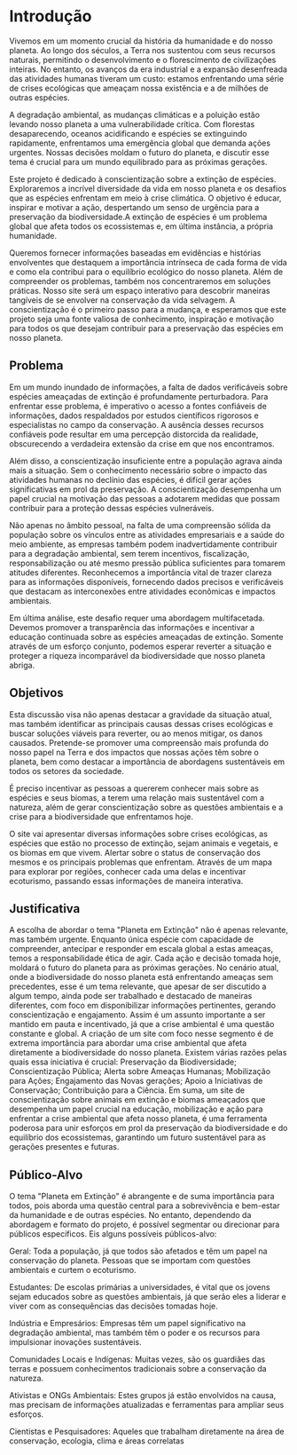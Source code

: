 # Introdução

Vivemos em um momento crucial da história da humanidade e do nosso planeta. Ao longo dos séculos, a Terra nos sustentou com seus recursos naturais, permitindo o desenvolvimento e o florescimento de civilizações inteiras. No entanto, os avanços da era industrial e a expansão desenfreada das atividades humanas tiveram um custo: estamos enfrentando uma série de crises ecológicas que ameaçam nossa existência e a de milhões de outras espécies.

A degradação ambiental, as mudanças climáticas e a poluição estão levando nosso planeta a uma vulnerabilidade crítica. Com florestas desaparecendo, oceanos acidificando e espécies se extinguindo rapidamente, enfrentamos uma emergência global que demanda ações urgentes. Nossas decisões moldam o futuro do planeta, e discutir esse tema é crucial para um mundo equilibrado para as próximas gerações.

Este projeto é dedicado à conscientização sobre a extinção de espécies. Exploraremos a incrível diversidade da vida em nosso planeta e os desafios que as espécies enfrentam em meio à crise climática. O objetivo é educar, inspirar e motivar a ação, despertando um senso de urgência para a preservação da biodiversidade.A extinção de espécies é um problema global que afeta todos os ecossistemas e, em última instância, a própria humanidade. 

Queremos fornecer informações baseadas em evidências e histórias envolventes que destaquem a importância intrínseca de cada forma de vida e como ela contribui para o equilíbrio ecológico do nosso planeta. Além de compreender os problemas, também nos concentraremos em soluções práticas. Nosso site será um espaço interativo para descobrir maneiras tangíveis de se envolver na conservação da vida selvagem. A conscientização é o primeiro passo para a mudança, e esperamos que este projeto seja uma fonte valiosa de conhecimento, inspiração e motivação para todos os que desejam contribuir para a preservação das espécies em nosso planeta.

## Problema

Em um mundo inundado de informações, a falta de dados verificáveis sobre espécies ameaçadas de extinção é profundamente perturbadora. Para enfrentar esse problema, é imperativo o acesso a fontes confiáveis de informações, dados respaldados por estudos científicos rigorosos e especialistas no campo da conservação. A ausência desses recursos confiáveis pode resultar em uma percepção distorcida da realidade, obscurecendo a verdadeira extensão da crise em que nos encontramos.

Além disso, a conscientização insuficiente entre a população agrava ainda mais a situação. Sem o conhecimento necessário sobre o impacto das atividades humanas no declínio das espécies, é difícil gerar ações significativas em prol da preservação. A conscientização desempenha um papel crucial na motivação das pessoas a adotarem medidas que possam contribuir para a proteção dessas espécies vulneráveis. 

Não apenas no âmbito pessoal, na falta de uma compreensão sólida da população sobre os vínculos entre as atividades empresariais e a saúde do meio ambiente, as empresas também podem inadvertidamente contribuir para a degradação ambiental, sem terem incentivos, fiscalização, responsabilização ou até mesmo pressão pública suficientes para tomarem atitudes diferentes. Reconhecemos a importância vital de trazer clareza para as informações disponíveis, fornecendo dados precisos e verificáveis que destacam as interconexões entre atividades econômicas e impactos ambientais.

Em última análise, este desafio requer uma abordagem multifacetada. Devemos promover a transparência das informações e incentivar a educação continuada sobre as espécies ameaçadas de extinção. Somente através de um esforço conjunto, podemos esperar reverter a situação e proteger a riqueza incomparável da biodiversidade que nosso planeta abriga.

## Objetivos

Esta discussão visa não apenas destacar a gravidade da situação atual, mas também identificar as principais causas dessas crises ecológicas e buscar soluções viáveis para reverter, ou ao menos mitigar, os danos causados. Pretende-se promover uma compreensão mais profunda do nosso papel na Terra e dos impactos que nossas ações têm sobre o planeta, bem como destacar a importância de abordagens sustentáveis em todos os setores da sociedade.

É preciso incentivar as pessoas a quererem conhecer mais sobre as espécies e seus biomas, a terem uma relação mais sustentável com a natureza, além de gerar conscientização sobre as questões ambientais e a crise para a biodiversidade que enfrentamos hoje.

O site vai apresentar diversas informações sobre crises ecológicas, as espécies que estão no processo de extinção, sejam animais e vegetais, e os biomas em que vivem. Alertar sobre o status de conservação dos mesmos e os principais problemas que enfrentam. 
Através de um mapa para explorar por regiões, conhecer cada uma delas e incentivar ecoturismo, passando essas informações de maneira interativa.

## Justificativa

A escolha de abordar o tema "Planeta em Extinção" não é apenas relevante, mas também urgente. Enquanto única espécie com capacidade de compreender, antecipar e responder em escala global a estas ameaças, temos a responsabilidade ética de agir. Cada ação e decisão tomada hoje, moldará o futuro do planeta para as próximas gerações. No cenário atual, onde a biodiversidade do nosso planeta está enfrentando ameaças sem precedentes, esse é um tema relevante, que apesar de ser discutido a algum tempo, ainda pode ser trabalhado e destacado de maneiras diferentes, com foco em disponibilizar informações pertinentes, gerando conscientização e engajamento. Assim é um assunto importante a ser mantido em pauta e incentivado, já que a crise ambiental é uma questão constante e global. 
A criação de um site com foco nesse segmento é de extrema importância para abordar uma crise ambiental que afeta diretamente a biodiversidade do nosso planeta. Existem várias razões pelas quais essa iniciativa é crucial: Preservação da Biodiversidade; Conscientização Pública; Alerta sobre Ameaças Humanas; Mobilização para Ações; Engajamento das Novas gerações; Apoio a Iniciativas de Conservação; Contribuição para a Ciência.
Em suma, um site de conscientização sobre animais em extinção e biomas ameaçados que desempenha um papel crucial na educação, mobilização e ação para enfrentar a crise ambiental que afeta nosso planeta, é uma ferramenta poderosa para unir esforços em prol da preservação da biodiversidade e do equilíbrio dos ecossistemas, garantindo um futuro sustentável para as gerações presentes e futuras.

## Público-Alvo

O tema "Planeta em Extinção" é abrangente e de suma importância para todos, pois aborda uma questão central para a sobrevivência e bem-estar da humanidade e de outras espécies. No entanto, dependendo da abordagem e formato do projeto, é possível segmentar ou direcionar para públicos específicos. Eis alguns possíveis públicos-alvo:

Geral: Toda a população, já que todos são afetados e têm um papel na conservação do planeta. Pessoas que se importam com questões ambientais e curtem o ecoturismo. 

Estudantes: De escolas primárias a universidades, é vital que os jovens sejam educados sobre as questões ambientais, já que serão eles a liderar e viver com as consequências das decisões tomadas hoje.

Indústria e Empresários: Empresas têm um papel significativo na degradação ambiental, mas também têm o poder e os recursos para impulsionar inovações sustentáveis.

Comunidades Locais e Indígenas: Muitas vezes, são os guardiães das terras e possuem conhecimentos tradicionais sobre a conservação da natureza.

Ativistas e ONGs Ambientais: Estes grupos já estão envolvidos na causa, mas precisam de informações atualizadas e ferramentas para ampliar seus esforços.

Cientistas e Pesquisadores: Aqueles que trabalham diretamente na área de conservação, ecologia, clima e áreas correlatas
